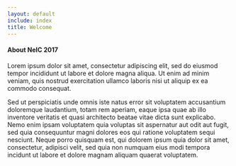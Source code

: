 ```yaml
---
layout: default
include: index
title: Welcome
---
```


#### About NeIC 2017

Lorem ipsum dolor sit amet, consectetur adipiscing elit, sed do eiusmod tempor
incididunt ut labore et dolore magna aliqua. Ut enim ad minim veniam, quis
nostrud exercitation ullamco laboris nisi ut aliquip ex ea commodo consequat.

Sed ut perspiciatis unde omnis iste natus error sit voluptatem accusantium
doloremque laudantium, totam rem aperiam, eaque ipsa quae ab illo inventore
veritatis et quasi architecto beatae vitae dicta sunt explicabo. Nemo enim
ipsam voluptatem quia voluptas sit aspernatur aut odit aut fugit, sed quia
consequuntur magni dolores eos qui ratione voluptatem sequi nesciunt. Neque
porro quisquam est, qui dolorem ipsum quia dolor sit amet, consectetur,
adipisci velit, sed quia non numquam eius modi tempora incidunt ut labore et
dolore magnam aliquam quaerat voluptatem.
